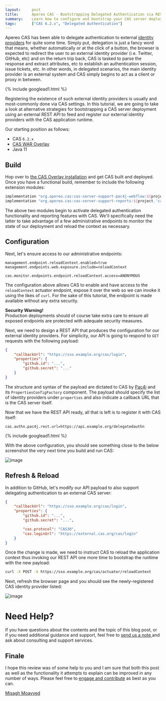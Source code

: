 ```yaml
---
layout:     post
title:      Apereo CAS - Bootstrapping Delegated Authentication via REST
summary:    Learn how to configure and bootstrap your CAS server deployment for delegated authentication via an external REST API.
tags:       ["CAS 6.2.x", "Delegated Authentication"]
---
```


Apereo CAS has been able to delegate authentication to external [identity providers](https://apereo.github.io/cas/6.2.x/integration/Delegate-Authentication.html) for quite some time. Simply put, delegation is just a fancy word that means, whether automatically or at the click of a button, the browser is expected to redirect the user to an external identity provider (i.e. Twitter, GitHub, etc) and on the return trip back, CAS is tasked to parse the response and extract attributes, etc to establish an authentication session, issue tickets, etc. In other words, in delegated scenarios, the main identity provider is an external system and CAS simply begins to act as a client or proxy in between.

{% include googlead1.html  %}

Registering the existence of such external identity providers is usually and most-commonly done via CAS settings. In this tutorial, we are going to take a look at alternative strategies for bootstrapping a CAS server deployment using an external REST API to feed and register our external identity providers with the CAS application runtime.

Our starting position as follows:

- CAS `6.2.x`
- [CAS WAR Overlay](https://github.com/apereo/cas-overlay-template)
- Java 11

## Build

Hop over to [the CAS Overlay installation](https://github.com/apereo/cas-overlay-template) and get CAS built and deployed. Once you have a functional build, remember to include the following extension modules:

```groovy
implementation "org.apereo.cas:cas-server-support-pac4j-webflow:${project.'cas.version'}"
implementation "org.apereo.cas:cas-server-support-reports:${project.'cas.version'}"
```

The above two modules begin to activate delegated authentication functionality and reporting features with CAS. We'll specifically need the latter to take advantage of a few administrative endpoints to monitor the state of our deployment and reload the context as necessary.  

## Configuration

Next, let's ensure access to our administrative endpoints:

```properties
management.endpoint.reloadContext.enabled=true
management.endpoints.web.exposure.include=reloadContext

cas.monitor.endpoints.endpoint.reloadContext.access=ANONYMOUS
```

The configuration above allows CAS to enable and have access to the `reloadContext` actuator endpoint, expose it over the web so we can invoke it using the likes of `curl`. For the sake of this tutorial, the endpoint is made available without any extra security. 

<div class="alert alert-warning">
<strong>Security Warning!</strong><br/>Production deployments should of course take extra care to ensure all exposed endpoints are protected with adequate security measures.
</div>

Next, we need to design a REST API that produces the configuration for our external identity providers. For simplicity, our API is going to respond to `GET` requests with the following payload:

```json
{
    "callbackUrl": "https://sso.example.org/cas/login",
    "properties": {
        "github.id": "...",
        "github.secret": "..."
    }
}
```

The structure and syntax of the payload are dictated to CAS by [Pac4j](https://github.com/pac4j/pac4j) and its `PropertiesConfigFactory` component. The payload should specify the list of identity providers under `properties`
and also indicate a callback URL that is the CAS server itself.

Now that we have the REST API ready, all that is left is to register it with CAS itself:

```properties
cas.authn.pac4j.rest.url=https://api.example.org/delegatedauthn
```

{% include googlead1.html  %}

With the above configuration, you should see something close to the below screenshot the very next time you build and run CAS:

![image](https://user-images.githubusercontent.com/1205228/78877156-a82c9100-7a65-11ea-905f-fd100b67f89a.png)

## Refresh & Reload

In addition to GitHub, let's modify our API payload to also support delegating authentication to an external CAS server:

```json
{
    "callbackUrl": "https://sso.example.org/cas/login",
    "properties": {
        "github.id": "...",
        "github.secret": "...",

        "cas.protocol": "CAS30",
        "cas.loginUrl": "https://external.cas.org/cas/login"
    }
}
```

Once the change is made, we need to instruct CAS to reload the application context thus invoking our REST API one more time to bootstrap the runtime with the new payload:

```bash
curl -X POST -k https://sso.example.org/cas/actuator/reloadContext
```

Next, refresh the browser page and you should see the newly-registered CAS identity provider listed:

![image](https://user-images.githubusercontent.com/1205228/78877711-8a136080-7a66-11ea-968a-9f1b0197791d.png)


# Need Help?

If you have questions about the contents and the topic of this blog post, or if you need additional guidance and support, feel free to [send us a note ](/#contact-section-header) and ask about consulting and support services.

## Finale

I hope this review was of some help to you and I am sure that both this post as well as the functionality it attempts to explain can be improved in any number of ways. Please feel free to [engage and contribute](https://apereo.github.io/cas/developer/Contributor-Guidelines.html) as best as you can.

[Misagh Moayyed](https://fawnoos.com)